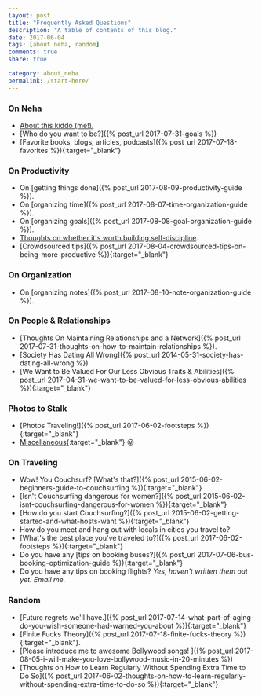 ```yaml
---
layout: post
title: "Frequently Asked Questions"
description: "A table of contents of this blog."
date: 2017-06-04
tags: [about neha, random]
comments: true
share: true

category: about_neha
permalink: /start-here/
--- 
```


### On Neha

* [About this kiddo (me!).](http://www.nehakay.com/about/)
* [Who do you want to be?]({% post_url 2017-07-31-goals %})
* [Favorite books, blogs, articles, podcasts]({% post_url 2017-07-18-favorites %}){:target="_blank"}

### On Productivity

* On [getting things done]({% post_url 2017-08-09-productivity-guide %}).
* On [organizing time]({% post_url 2017-08-07-time-organization-guide %}).
* On [organizing goals]({% post_url 2017-08-08-goal-organization-guide %}).
* <a href="http://www.nehakay.com/productivity-guide/#this-guide-isnt-about-building-motivation-or-self-control">Thoughts on whether it's worth building self-discipline</a>.
* [Crowdsourced tips]({% post_url 2017-08-04-crowdsourced-tips-on-being-more-productive %}){:target="_blank"}

### On Organization
* On [organizing notes]({% post_url 2017-08-10-note-organization-guide %}).

### On People & Relationships
* [Thoughts On Maintaining Relationships and a Network]({% post_url 2017-07-31-thoughts-on-how-to-maintain-relationships %}).
* [Society Has Dating All Wrong]({% post_url 2014-05-31-society-has-dating-all-wrong %}).
* [We Want to Be Valued For Our Less Obvious Traits & Abilities]({% post_url 2017-04-31-we-want-to-be-valued-for-less-obvious-abilities %}){:target="_blank"}



### Photos to Stalk

* [Photos Traveling!]({% post_url 2017-06-02-footsteps %}){:target="_blank"} 
* [Miscellaneous](https://www.flickr.com/photos/150567501@N07/){:target="_blank"} 😛

### On Traveling

* Wow! You Couchsurf? [What's that?]({% post_url 2015-06-02-beginners-guide-to-couchsurfing %}){:target="_blank"}
* [Isn't Couchsurfing dangerous for women?]({% post_url 2015-06-02-isnt-couchsurfing-dangerous-for-women %}){:target="_blank"}
* [How do you start Couchsurfing?]({% post_url 2015-06-02-getting-started-and-what-hosts-want %}){:target="_blank"}
* How do you meet and hang out with locals in cities you travel to? 
* [What's the best place you've traveled to?]({% post_url 2017-06-02-footsteps %}){:target="_blank"} 
* Do you have any [tips on booking buses?]({% post_url 2017-07-06-bus-booking-optimization-guide %}){:target="_blank"}
* Do you have any tips on booking flights? _Yes, haven't written them out yet. Email me._

### Random
* [Future regrets we'll have.]({% post_url 2017-07-14-what-part-of-aging-do-you-wish-someone-had-warned-you-about %}){:target="_blank"}
* [Finite Fucks Theory]({% post_url 2017-07-18-finite-fucks-theory %}){:target="_blank"}.
* [Please introduce me to awesome Bollywood songs! ]({% post_url 2017-08-05-i-will-make-you-love-bollywood-music-in-20-minutes %})
* [Thoughts on How to Learn Regularly Without Spending Extra Time to Do So]({% post_url 2017-06-02-thoughts-on-how-to-learn-regularly-without-spending-extra-time-to-do-so %}){:target="_blank"}